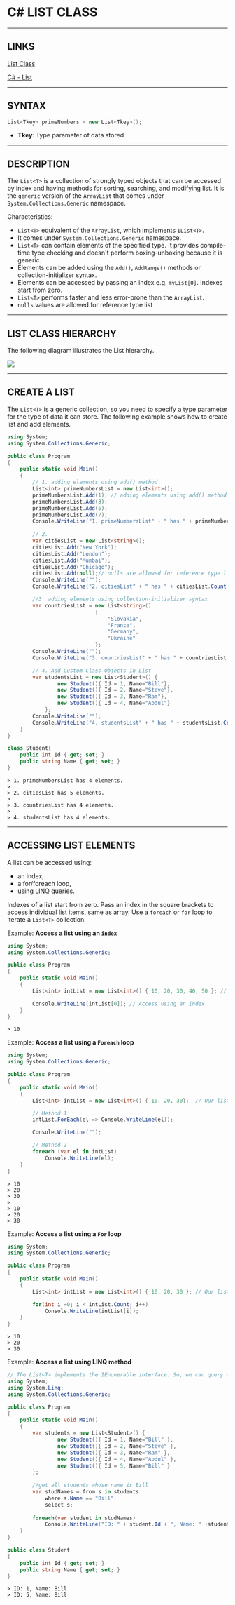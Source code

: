 # C# LIST <T> CLASS


---


## LINKS

[List<T> Class](https://learn.microsoft.com/en-us/dotnet/api/system.collections.generic.list-1?view=net-7.0)

[C# - List<T>](https://www.tutorialsteacher.com/csharp/csharp-list)



---



## SYNTAX

```cs
List<Tkey> primeNumbers = new List<Tkey>();
```

- **Tkey**: Type parameter of data stored
---



## DESCRIPTION

The `List<T>` is a collection of strongly typed objects that can be accessed by index and having methods for sorting, searching, and modifying list. It is the `generic` version of the `ArrayList` that comes under `System.Collections.Generic` namespace.


Characteristics:

- `List<T>` equivalent of the `ArrayList`, which implements `IList<T>`.
- It comes under `System.Collections.Generic` namespace.
- `List<T>` can contain elements of the specified type. It provides compile-time type checking and doesn't perform boxing-unboxing because it is generic.
- Elements can be added using the `Add()`, `AddRange()` methods or collection-initializer syntax.
- Elements can be accessed by passing an index e.g. `myList[0]`. Indexes start from zero.
- `List<T>` performs faster and less error-prone than the `ArrayList`.
- `nulls` values are allowed for reference type list



---



## LIST CLASS HIERARCHY

The following diagram illustrates the List<T> hierarchy.

![](images/csharp_list(t)_class_hierarchy.png)



---



## CREATE A LIST

The `List<T>` is a generic collection, so you need to specify a type parameter for the type of data it can store. The following example shows how to create list and add elements.

```cs
using System;
using System.Collections.Generic;

public class Program
{
    public static void Main()
    {
        // 1. adding elements using add() method
        List<int> primeNumbersList = new List<int>();
        primeNumbersList.Add(1); // adding elements using add() method
        primeNumbersList.Add(3);
        primeNumbersList.Add(5);
        primeNumbersList.Add(7);
        Console.WriteLine("1. primeNumbersList" + " has " + primeNumbersList.Count + " elements.");
        
        // 2.
        var citiesList = new List<string>();
        citiesList.Add("New York");
        citiesList.Add("London");
        citiesList.Add("Mumbai");
        citiesList.Add("Chicago");
        citiesList.Add(null);// nulls are allowed for reference type list
        Console.WriteLine("");
        Console.WriteLine("2. citiesList" + " has " + citiesList.Count + " elements.");

        //3. adding elements using collection-initializer syntax
        var countriesList = new List<string>()
                            {
                                "Slovakia",
                                "France",
                                "Germany",
                                "Ukraine"                    
                            };
        Console.WriteLine("");
        Console.WriteLine("3. countriesList" + " has " + countriesList.Count + " elements.");

        // 4. Add Custom Class Objects in List
        var studentsList = new List<Student>() { 
                new Student(){ Id = 1, Name="Bill"},
                new Student(){ Id = 2, Name="Steve"},
                new Student(){ Id = 3, Name="Ram"},
                new Student(){ Id = 4, Name="Abdul"}
            };
        Console.WriteLine("");
        Console.WriteLine("4. studentsList" + " has " + studentsList.Count + " elements.");
    }
}

class Student{
	public int Id { get; set; }
	public string Name { get; set; }
}
```
```
> 1. primeNumbersList has 4 elements.
> 
> 2. citiesList has 5 elements.
> 
> 3. countriesList has 4 elements.
> 
> 4. studentsList has 4 elements.
```


---



## ACCESSING LIST ELEMENTS

A list can be accessed using:
- an index,
- a for/foreach loop,
- using LINQ queries.

Indexes of a list start from zero. Pass an index in the square brackets to access individual list items, same as array. Use a `foreach` or `for` loop to iterate a `List<T>` collection.


Example: **Access a list using an `index`**
```cs
using System;
using System.Collections.Generic;

public class Program
{
	public static void Main()
	{		
		List<int> intList = new List<int>() { 10, 20, 30, 40, 50 };	// Our list

		Console.WriteLine(intList[0]); // Access using an index
	}
}
```
```
> 10
```


Example: **Access a list using a `Foreach` loop**
```cs
using System;
using System.Collections.Generic;

public class Program
{
	public static void Main()
	{		
		List<int> intList = new List<int>() { 10, 20, 30};	// Our list

		// Method 1
		intList.ForEach(el => Console.WriteLine(el));

		Console.WriteLine("");

		// Method 2
		foreach (var el in intList)
        	Console.WriteLine(el);
	}
}
```
```
> 10
> 20
> 30
> 
> 10
> 20
> 30
```


Example: **Access a list using a `For` loop**
```cs
using System;
using System.Collections.Generic;

public class Program
{
	public static void Main()
	{		
		List<int> intList = new List<int>() { 10, 20, 30 };	// Our list

		for(int i =0; i < intList.Count; i++)
			Console.WriteLine(intList[i]);
	}
}
```
```
> 10
> 20
> 30
```


Example: **Access a list using LINQ method**
```cs
// The List<T> implements the IEnumerable interface. So, we can query a list using LINQ query syntax or method syntax, as shown below.
using System;
using System.Linq;
using System.Collections.Generic;

public class Program
{
	public static void Main()
	{
		var students = new List<Student>() { 
                new Student(){ Id = 1, Name="Bill" },
                new Student(){ Id = 2, Name="Steve" },
                new Student(){ Id = 3, Name="Ram" },
                new Student(){ Id = 4, Name="Abdul" },
				new Student(){ Id = 5, Name="Bill" }
		};
		
		//get all students whose name is Bill
		var studNames = from s in students
			where s.Name == "Bill"
			select s;
		
		foreach(var student in studNames)
			Console.WriteLine("ID: " + student.Id + ", Name: " +student.Name);
	}
}

public class Student
{ 
	public int Id { get; set; }
	public string Name { get; set; }
}
```
```
> ID: 1, Name: Bill
> ID: 5, Name: Bill
```